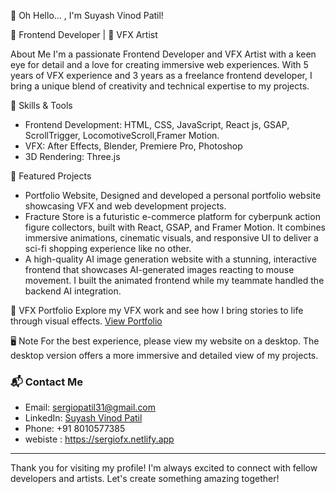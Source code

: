 👋 Oh Hello... , I'm Suyash Vinod Patil!

🚀 Frontend Developer | 🎨 VFX Artist

About Me
I'm a passionate Frontend Developer and VFX Artist with a keen eye for detail and a love for creating immersive web experiences. With 5 years of VFX experience and 3 years as a freelance frontend developer, I bring a unique blend of creativity and technical expertise to my projects.

🔧 Skills & Tools
- Frontend Development: HTML, CSS, JavaScript, React js, GSAP, ScrollTrigger, LocomotiveScroll,Framer Motion.
- VFX: After Effects, Blender, Premiere Pro, Photoshop
- 3D Rendering: Three.js

📂 Featured Projects
- Portfolio Website, Designed and developed a personal portfolio website showcasing VFX and web development projects.
- Fracture Store is a futuristic e-commerce platform for cyberpunk action figure collectors, built with React, GSAP, and Framer Motion. It combines immersive animations, cinematic visuals, and responsive UI to deliver a sci-fi shopping experience like no other.
- A high-quality AI image generation website with a stunning, interactive frontend that showcases AI-generated images reacting to mouse movement.
I built the animated frontend while my teammate handled the backend AI integration.


🌟 VFX Portfolio
Explore my VFX work and see how I bring stories to life through visual effects. [View Portfolio]([link-to-portfolio](https://sergiovfx.netlify.app))

🖥️ Note
For the best experience, please view my website on a desktop. The desktop version offers a more immersive and detailed view of my projects.

### 📬 Contact Me
- Email: sergiopatil31@gmail.com
- LinkedIn: [Suyash Vinod Patil](https://www.linkedin.com/in/suyashpatil13/)
- Phone: +91 8010577385
- webiste : https://sergiofx.netlify.app

---

Thank you for visiting my profile! I'm always excited to connect with fellow developers and artists. Let's create something amazing together!
